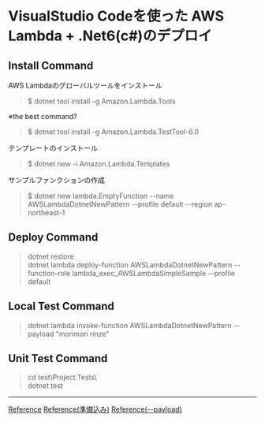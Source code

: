 # VisualStudio Codeを使った AWS Lambda + .Net6(c#)のデプロイ

## Install Command

AWS Lambdaのグローバルツールをインストール
> $ dotnet tool install -g Amazon.Lambda.Tools

※the best command?
> $ dotnet tool install -g Amazon.Lambda.TestTool-6.0

テンプレートのインストール
> $ dotnet new -i Amazon.Lambda.Templates

サンプルファンクションの作成
> $ dotnet new lambda.EmptyFunction --name AWSLambdaDotnetNewPattern --profile default --region ap-northeast-1

## Deploy Command

> dotnet restore  
> dotnet lambda deploy-function AWSLambdaDotnetNewPattern --function-role lambda_exec_AWSLambdaSimpleSample --profile default

## Local Test Command

> dotnet lambda invoke-function AWSLambdaDotnetNewPattern --payload "morimori rinze"

## Unit Test Command

> cd test\Project.Tests\  
> dotnet test

---
[Reference](https://qiita.com/b-wind/items/4c84be345ba24588153b)
[Reference(準備込み)](https://engr-tie.net/posts/lambda-net6/prepare/)
[Reference(--payload)](https://qiita.com/M_Kagawa/items/1fcd499caf3ccda2495f)